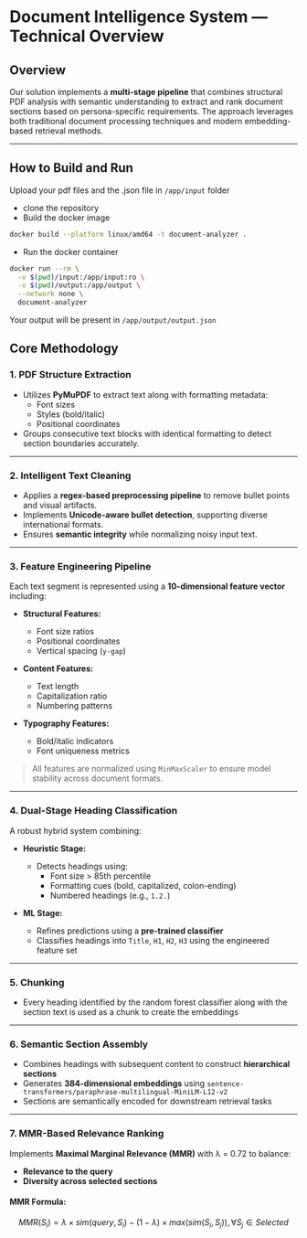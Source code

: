 # Document Intelligence System — Technical Overview

## Overview

Our solution implements a **multi-stage pipeline** that combines structural PDF analysis with semantic understanding to extract and rank document sections based on persona-specific requirements. The approach leverages both traditional document processing techniques and modern embedding-based retrieval methods.

---
## How to Build and Run
Upload your pdf files and the .json file in ```/app/input``` folder
- clone the repository
- Build the docker image
```bash
docker build --platform linux/amd64 -t document-analyzer .
```
- Run the docker container
```bash
docker run --rm \
  -v $(pwd)/input:/app/input:ro \
  -v $(pwd)/output:/app/output \
  --network none \
  document-analyzer
```

Your output will be present in ```/app/output/output.json```
## Core Methodology

### 1. PDF Structure Extraction

- Utilizes **PyMuPDF** to extract text along with formatting metadata:
  - Font sizes
  - Styles (bold/italic)
  - Positional coordinates
- Groups consecutive text blocks with identical formatting to detect section boundaries accurately.

---

### 2. Intelligent Text Cleaning

- Applies a **regex-based preprocessing pipeline** to remove bullet points and visual artifacts.
- Implements **Unicode-aware bullet detection**, supporting diverse international formats.
- Ensures **semantic integrity** while normalizing noisy input text.

---

### 3. Feature Engineering Pipeline

Each text segment is represented using a **10-dimensional feature vector** including:

- **Structural Features:**
  - Font size ratios
  - Positional coordinates
  - Vertical spacing (`y-gap`)
  
- **Content Features:**
  - Text length
  - Capitalization ratio
  - Numbering patterns
  
- **Typography Features:**
  - Bold/italic indicators
  - Font uniqueness metrics

> All features are normalized using `MinMaxScaler` to ensure model stability across document formats.

---

### 4. Dual-Stage Heading Classification

A robust hybrid system combining:

- **Heuristic Stage:**
  - Detects headings using:
    - Font size > 85th percentile
    - Formatting cues (bold, capitalized, colon-ending)
    - Numbered headings (e.g., `1.2.`)

- **ML Stage:**
  - Refines predictions using a **pre-trained classifier**
  - Classifies headings into `Title`, `H1`, `H2`, `H3` using the engineered feature set

---
### 5. Chunking

- Every heading identified by the random forest classifier along with the section text is used as a chunk to create the embeddings

---

### 6. Semantic Section Assembly

- Combines headings with subsequent content to construct **hierarchical sections**
- Generates **384-dimensional embeddings** using `sentence-transformers/paraphrase-multilingual-MiniLM-L12-v2`
- Sections are semantically encoded for downstream retrieval tasks

---

### 7. MMR-Based Relevance Ranking

Implements **Maximal Marginal Relevance (MMR)** with λ = 0.72 to balance:

- **Relevance to the query**
- **Diversity across selected sections**

#### MMR Formula:

```math
MMR(S_i) = λ × sim(query, S_i) - (1 - λ) × max(sim(S_i, S_j)), ∀ S_j ∈ Selected
